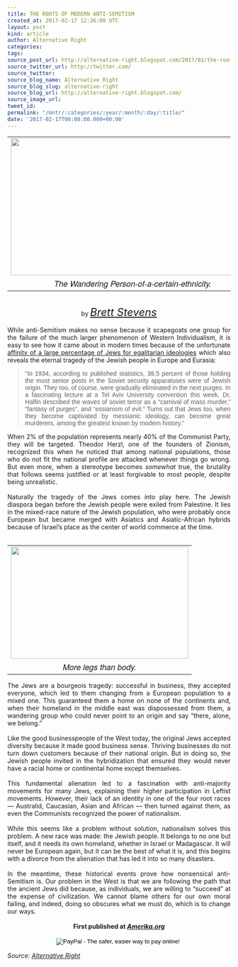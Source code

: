 ```yaml
---
title: THE ROOTS OF MODERN ANTI-SEMITISM
created_at: 2017-02-17 12:26:00 UTC
layout: post
kind: article
author: Alternative Right
categories: 
tags: 
source_post_url: http://alternative-right.blogspot.com/2017/02/the-roots-of-modern-anti-semitism.html
source_twitter_url: http://twitter.com/
source_twitter: 
source_blog_name: Alternative Right
source_blog_slug: alternative-right
source_blog_url: http://alternative-right.blogspot.com/
source_image_url: 
tweet_id: 
permalink: "/mntr/:categories/:year/:month/:day/:title/"
date: '2017-02-17T00:00:00.000+00:00'
---
```

<div dir="ltr" style="text-align: left;" trbidi="on"><div class="separator" style="clear: both; text-align: center;"></div><div class="separator" style="clear: both; text-align: center;"></div><div class="separator" style="clear: both; text-align: center;"></div><table align="center" cellpadding="0" cellspacing="0" class="tr-caption-container" style="margin-left: auto; margin-right: auto; text-align: center;"><tbody><tr><td style="text-align: center;"><a href="https://2.bp.blogspot.com/-e6H5bxdC3Og/WKbri7rcMQI/AAAAAAAAVdk/e--o6JROJCAHoLKMbk---YUOEnRRgZJjgCLcB/s1600/WandJew.png" imageanchor="1" style="margin-left: auto; margin-right: auto;"><img border="0" height="310" src="https://2.bp.blogspot.com/-e6H5bxdC3Og/WKbri7rcMQI/AAAAAAAAVdk/e--o6JROJCAHoLKMbk---YUOEnRRgZJjgCLcB/s400/WandJew.png" width="550" /></a></td></tr><tr><td class="tr-caption" style="text-align: center;"><span style="font-family: &quot;helvetica neue&quot; , &quot;arial&quot; , &quot;helvetica&quot; , sans-serif; font-size: large;"><i>The Wandering Person-of-a-certain-ethnicity.</i></span></td></tr></tbody></table><br /><div style="text-align: center;">by <span style="font-size: x-large;"><i><a href="http://alternative-right.blogspot.com/search/label/Brett%20Stevens">Brett Stevens</a></i></span></div><br /><div style="text-align: justify;">While anti-Semitism makes no sense because it scapegoats one group for the failure of the much larger phenomenon of Western Individualism, it is easy to see how it came about in modern times because of the unfortunate <a href="http://www.ynetnews.com/articles/0,7340,L-3342999,00.html" target="_blank">affinity of a large percentage of Jews for egalitarian ideologies</a> which also reveals the eternal tragedy of the Jewish people in Europe and Eurasia:</div><blockquote class="tr_bq"><a name='more'></a><div style="text-align: justify;"><span style="font-family: &quot;verdana&quot; , sans-serif;">"In 1934, according to published statistics, 38.5 percent of those holding the most senior posts in the Soviet security apparatuses were of Jewish origin. They too, of course, were gradually eliminated in the next purges. In a fascinating lecture at a Tel Aviv University convention this week, Dr. Halfin described the waves of soviet terror as a “carnival of mass murder,” “fantasy of purges”, and “essianism of evil.” Turns out that Jews too, when they become captivated by messianic ideology, can become great murderers, among the greatest known by modern history." </span></div></blockquote><div style="text-align: justify;">When 2% of the population represents nearly 40% of the Communist Party, they will be targeted. Theodor Herzl, one of the founders of Zionism, recognized this when he noticed that among national populations, those who do not fit the national profile are attacked whenever things go wrong. But even more, when a stereotype becomes <i>somewhat </i>true, the brutality that follows seems justified or at least forgivable to most people, despite being unrealistic.</div><div style="text-align: justify;"><br /></div><div style="text-align: justify;">Naturally the tragedy of the Jews comes into play here. The Jewish diaspora began before the Jewish people were exiled from Palestine. It lies in the mixed-race nature of the Jewish population, who were probably once European but became merged with Asiatics and Asiatic-African hybrids because of Israel’s place as the center of world commerce at the time.</div><div style="text-align: justify;"><br /></div><div style="text-align: justify;"><table cellpadding="0" cellspacing="0" class="tr-caption-container" style="float: right; margin-left: 1em; text-align: right;"><tbody><tr><td style="text-align: center;"><a href="https://4.bp.blogspot.com/-kX5WXfZKdP8/WKbmVoUXxUI/AAAAAAAAVdE/goLL0TVkC8U5Li27d_e8rssB8f_ik-EVwCLcB/s1600/SpiderJew.png" imageanchor="1" style="clear: right; margin-bottom: 1em; margin-left: auto; margin-right: auto;"><img border="0" height="253" src="https://4.bp.blogspot.com/-kX5WXfZKdP8/WKbmVoUXxUI/AAAAAAAAVdE/goLL0TVkC8U5Li27d_e8rssB8f_ik-EVwCLcB/s400/SpiderJew.png" width="400" /></a></td></tr><tr><td class="tr-caption" style="text-align: center;"><span style="font-family: &quot;helvetica neue&quot; , &quot;arial&quot; , &quot;helvetica&quot; , sans-serif; font-size: large;"><i>More legs than body.</i></span></td></tr></tbody></table>The Jews are a bourgeois tragedy: successful in business, they accepted everyone, which led to them changing from a European population to a mixed one. This guaranteed them a home on none of the continents and, when their homeland in the middle east was dispossessed from them, a wandering group who could never point to an origin and say “there, alone, we belong.”</div><div style="text-align: justify;"><br /></div><div style="text-align: justify;">Like the good businesspeople of the West today, the original Jews accepted diversity because it made good business sense. Thriving businesses do not turn down customers because of their national origin. But in doing so, the Jewish people invited in the hybridization that ensured they would never have a racial home or continental home except themselves.</div><div style="text-align: justify;"><br /></div><div style="text-align: justify;">This fundamental alienation led to a fascination with anti-majority movements for many Jews, explaining their higher participation in Leftist movements. However, their lack of an identity in one of the four root races — Australid, Caucasian, Asian and African — then turned against them, as even the Communists recognized the power of nationalism.</div><div style="text-align: justify;"><br /></div><div style="text-align: justify;">While this seems like a problem without solution, nationalism solves this problem. A new race was made: the Jewish people. It belongs to no one but itself, and it needs its own homeland, whether in Israel or Madagascar. It will never be European again, but it can be the best of what it is, and this begins with a divorce from the alienation that has led it into so many disasters.</div><div style="text-align: justify;"><br /></div><div style="text-align: justify;">In the meantime, these historical events prove how nonsensical anti-Semitism is. Our problem in the West is that we are following the path that the ancient Jews did because, as individuals, we are willing to “succeed” at the expense of civilization. We cannot blame others for our own moral failing, and indeed, doing so obscures what we must do, which is to change our ways.<br /><br /><div style="text-align: center;"><b>First published at <i><a href="http://www.amerika.org/">Amerika.org</a></i></b></div><br /><form action="https://www.paypal.com/cgi-bin/webscr" method="post" style="text-align: justify;" target="_top"><div style="text-align: center;"><i><span style="font-family: inherit;"><span style="color: black; font-family: &quot;arial&quot; , &quot;helvetica&quot; , sans-serif; line-height: normal;"><span style="font-family: inherit;"><input alt="PayPal - The safer, easier way to pay online!" border="0" name="submit" src="https://www.paypalobjects.com/en_US/i/btn/btn_donateCC_LG.gif" type="image" />&nbsp;<img alt="" border="0" height="1" src="https://www.paypalobjects.com/en_US/i/scr/pixel.gif" width="1" /></span></span></span></i></div></form></div></div><img src="http://feeds.feedburner.com/~r/blogspot/SBfLZ/~4/K5UgKKn3tk4" height="1" width="1" alt=""/><div class="">
    <i>Source: <a href="http://alternative-right.blogspot.com/">Alternative Right</a></i>
</div>
